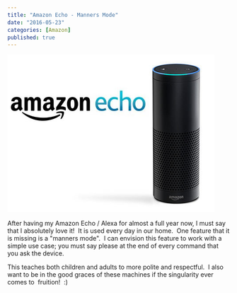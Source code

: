 ```yaml
---
title: "Amazon Echo - Manners Mode"
date: "2016-05-23"
categories: [Amazon]
published: true
---
```


![Amazon_echo](images/Amazon_echo.jpg)

After having my Amazon Echo / Alexa for almost a full year now, I must say that I absolutely love it!  It is used every day in our home.  One feature that it is missing is a "manners mode".  I can envision this feature to work with a simple use case; you must say please at the end of every command that you ask the device.

This teaches both children and adults to more polite and respectful.  I also want to be in the good graces of these machines if the singularity ever comes to  fruition!  :)
